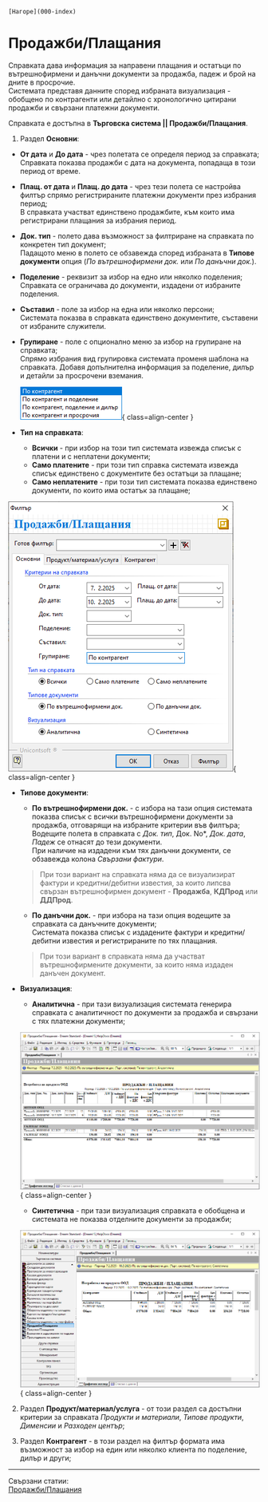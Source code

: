 ```{only} html
[Нагоре](000-index)
```

# Продажби/Плащания

Справката дава информация за направени плащания и остатъци по вътрешнофирмени и данъчни документи за продажба, падеж и брой на дните в просрочие.  
Системата представя данните според избраната визуализация - обобщено по контрагенти или детайлно с хронологично цитирани продажби и свързани платежни документи.  


Справката е достъпна в **Търговска система || Продажби/Плащания**.  

1) Раздел **Основни**:  

 - **От дата** и **До дата** - чрез полетата се определя период за справката;  
 Справката показва продажби с дата на документа, попадаща в този период от време.  

 - **Плащ. от дата** и **Плащ. до дата** - чрез тези полета се настройва филтър спрямо регистрираните платежни документи през избрания период;  
 В справката участват единствено продажбите, към които има регистрирани плащания за избрания период.  

 - **Док. тип** - полето дава възможност за филтриране на справката по конкретен тип документ;  
 Падащото меню в полето се обзавежда според избраната в **Типове документи** опция (*По вътрешнофирмени док.* или *По данъчни док.*).  

 - **Поделение** - реквизит за избор на едно или няколко поделения;  
 Справката се ограничава до документи, издадени от избраните поделения.  

 - **Съставил** - поле за избор на една или няколко персони;  
 Системата показва в справката единствено документите, съставени от избраните служители.  
 
 - **Групиране** - поле с опционално меню за избор на групиране на справката;  
 Спрямо избрания вид групировка системата променя шаблона на справката. Добавя допълнителна информация за поделение, дилър и детайли за просрочени вземания.  

    ![](907-sales-payments1.png){ class=align-center }

 - **Тип на справката**:  
    - **Всички** - при избор на този тип системата извежда списък с платени и с неплатени документи;  
    - **Само платените** - при този тип  справка системата извежда списък единствено с документите без остатъци за плащане;  
    - **Само неплатените** - при този тип системата показва единствено документи, по които има остатък за плащане;  

 ![](907-sales-payments2.png){ class=align-center }
 
 - **Типове документи**:  
    - **По вътрешнофирмени док.** - с избора на тази опция системата показва списък с всички вътрешнофирмени документи за продажба, отговарящи на избраните критерии във филтъра;  
    Водещите полета в справката с *Док. тип*, Док. No*, *Док. дата*, *Падеж* се отнасят до тези документи.  
    При наличие на издадени към тях данъчни документи, се обзавежда колона *Свързани фактури*.  

    > При този вариант на справката няма да се визуализират фактури и кредитни/дебитни известия, за които липсва свързан вътрешнофирмен документ - **Продажба**, **КДПрод** или **ДДПрод**.   

    - **По данъчни док.** - при избора на тази опция водещите за справката са данъчните документи;  
    Системата показва списък с издадените фактури и кредитни/дебитни известия и регистрираните по тях плащания. 

    > При този вариант в справката няма да участват вътрешнофирмените документи, за които няма издаден данъчен документ.  

- **Визуализация**:  
    - **Аналитична** - при тази визуализация системата генерира справката с аналитичност по документи за продажба и свързани с тях платежни документи;  

    ![](907-sales-payments3.png){ class=align-center }

    - **Синтетична** - при тази визуализация справката е обобщена и системата не показва отделните документи за продажби;  

    ![](907-sales-payments4.png){ class=align-center }

2) Раздел **Продукт/материал/услуга** - от този раздел са достъпни критерии за справката *Продукти и материали*, *Типове продукти*, *Дименсии* и *Разходен център*;  

3) Раздел **Контрагент** - в този раздел на филтър формата има възможност за избор на един или няколко клиента по поделение, дилър и други;  

___  
Свързани статии:  
[Продажби/Плащания](https://www.unicontsoft.com/cms/node/202)